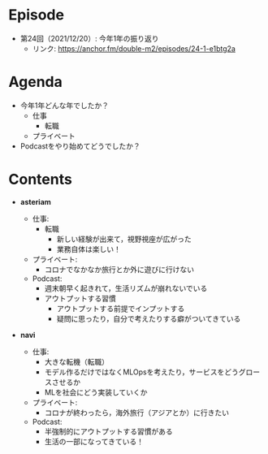 # Episode

- 第24回（2021/12/20）: 今年1年の振り返り
  - リンク: https://anchor.fm/double-m2/episodes/24-1-e1btg2a

# Agenda

- 今年1年どんな年でしたか？
  - 仕事
    - 転職
  - プライベート
- Podcastをやり始めてどうでしたか？

# Contents

- **asteriam**
  - 仕事:
    - 転職
      - 新しい経験が出来て，視野視座が広がった
      - 業務自体は楽しい！
  - プライベート:
    - コロナでなかなか旅行とか外に遊びに行けない
  - Podcast:
    - 週末朝早く起きれて，生活リズムが崩れないでいる
    - アウトプットする習慣
      - アウトプットする前提でインプットする
      - 疑問に思ったり，自分で考えたりする癖がついてきている

- **navi**
  - 仕事:
    - 大きな転機（転職）
    - モデル作るだけではなくMLOpsを考えたり，サービスをどうグロースさせるか
    - MLを社会にどう実装していくか
  - プライベート:
    - コロナが終わったら，海外旅行（アジアとか）に行きたい
  - Podcast:
    - 半強制的にアウトプットする習慣がある
    - 生活の一部になってきている！

